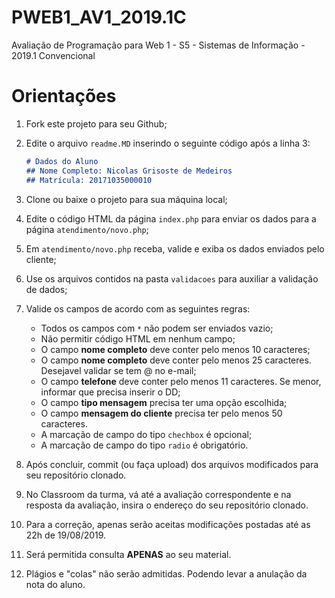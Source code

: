 # PWEB1_AV1_2019.1C
Avaliação de Programação para Web 1 - S5 - Sistemas de Informação - 2019.1 Convencional

# Orientações
1. Fork este projeto para seu Github;
2. Edite o arquivo ```readme.MD``` inserindo o seguinte código após a linha 3:

    ```md
    # Dados do Aluno
    ## Nome Completo: Nicolas Grisoste de Medeiros
    ## Matrícula: 20171035000010
    ```
3. Clone ou baixe o projeto para sua máquina local;
4. Edite o código HTML da página ```index.php``` para enviar os dados para a página ```atendimento/novo.php```;
5. Em ```atendimento/novo.php``` receba, valide e exiba os dados enviados pelo cliente;
6. Use os arquivos contidos na pasta ```validacoes``` para auxiliar a validação de dados; 
7. Valide os campos de acordo com as seguintes regras:

    * Todos os campos com ```*``` não podem ser enviados vazio;
    * Não permitir código HTML em nenhum campo;
    * O campo **nome completo** deve conter pelo menos 10 caracteres;
    * O campo **nome completo** deve conter pelo menos 25 caracteres. Desejavel validar se tem @ no e-mail;
    * O campo **telefone** deve conter pelo menos 11 caracteres. Se menor, informar que precisa inserir o DD;
    * O campo **tipo mensagem** precisa ter uma opção escolhida;
    * O campo **mensagem do cliente** precisa ter pelo menos 50 caracteres.
    * A marcação de campo do tipo ```chechbox``` é opcional;
    * A marcação de campo do tipo ```radio``` é obrigatório.
    
8. Após concluir, commit (ou faça upload) dos arquivos modificados para seu repositório clonado.
9. No Classroom da turma, vá até a avaliação correspondente e na resposta da avaliação, insira o endereço do seu repositório clonado.
10. Para a correção, apenas serão aceitas modificações postadas até as 22h de 19/08/2019.
11. Será permitida consulta **APENAS** ao seu material.
12. Plágios e "colas" não serão admitidas. Podendo levar a anulação da nota do aluno.

